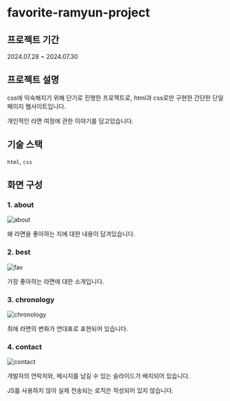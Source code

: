 # favorite-ramyun-project

## 프로젝트 기간
2024.07.28 ~ 2024.07.30

## 프로젝트 설명
css에 익숙해지기 위해 단기로 진행한 프로젝트로, html과 css로만 구현한 간단한 단일 페이지 웹사이트입니다.

개인적인 라면 여정에 관한 이야기를 담고있습니다.

## 기술 스택
`html`, `css`

## 화면 구성

### 1. about

![about](https://github.com/user-attachments/assets/e931b971-de1b-4790-b56b-567b22c67f77)

왜 라면을 좋아하는 지에 대한 내용이 담겨있습니다.

### 2. best
![fav](https://github.com/user-attachments/assets/44fba737-7581-4ef0-be54-a1d5977ec9d5)

가장 좋아하는 라면에 대한 소개입니다.

### 3. chronology

![chronology](https://github.com/user-attachments/assets/0cb523de-e92d-4752-883b-ab3f216e3321)

최애 라면의 변화가 연대표로 표현되어 있습니다.

### 4. contact

![contact](https://github.com/user-attachments/assets/7a8412e6-09f0-4c3f-a360-29dff6790086)

개발자의 연락처와, 메시지를 남길 수 있는 슬라이드가 배치되어 있습니다.

JS를 사용하지 않아 실제 전송되는 로직은 작성되어 있지 않습니다.
